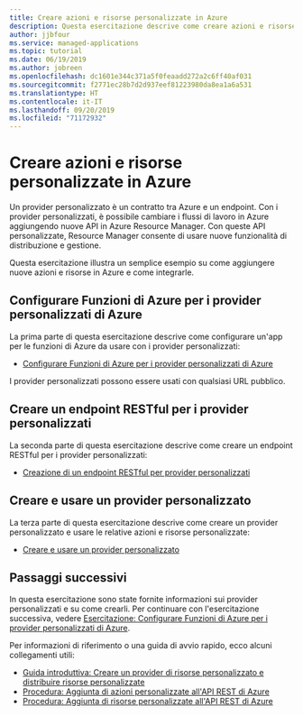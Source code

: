 ```yaml
---
title: Creare azioni e risorse personalizzate in Azure
description: Questa esercitazione descrive come creare azioni e risorse personalizzate in Azure Resource Manager. Illustra anche l'interoperabilità dei flussi di lavoro personalizzati con i modelli di Azure Resource Manager, l'interfaccia della riga di comando di Azure, Criteri di Azure e Log attività di Azure.
author: jjbfour
ms.service: managed-applications
ms.topic: tutorial
ms.date: 06/19/2019
ms.author: jobreen
ms.openlocfilehash: dc1601e344c371a5f0feaadd272a2c6ff40af031
ms.sourcegitcommit: f2771ec28b7d2d937eef81223980da8ea1a6a531
ms.translationtype: HT
ms.contentlocale: it-IT
ms.lasthandoff: 09/20/2019
ms.locfileid: "71172932"
---
```

# <a name="create-custom-actions-and-resources-in-azure"></a>Creare azioni e risorse personalizzate in Azure

Un provider personalizzato è un contratto tra Azure e un endpoint. Con i provider personalizzati, è possibile cambiare i flussi di lavoro in Azure aggiungendo nuove API in Azure Resource Manager. Con queste API personalizzate, Resource Manager consente di usare nuove funzionalità di distribuzione e gestione.

Questa esercitazione illustra un semplice esempio su come aggiungere nuove azioni e risorse in Azure e come integrarle.

## <a name="set-up-azure-functions-for-azure-custom-providers"></a>Configurare Funzioni di Azure per i provider personalizzati di Azure

La prima parte di questa esercitazione descrive come configurare un'app per le funzioni di Azure da usare con i provider personalizzati:

- [Configurare Funzioni di Azure per i provider personalizzati di Azure](./tutorial-custom-providers-function-setup.md)

I provider personalizzati possono essere usati con qualsiasi URL pubblico.

## <a name="author-a-restful-endpoint-for-custom-providers"></a>Creare un endpoint RESTful per i provider personalizzati

La seconda parte di questa esercitazione descrive come creare un endpoint RESTful per i provider personalizzati:

- [Creazione di un endpoint RESTful per provider personalizzati](./tutorial-custom-providers-function-authoring.md)

## <a name="create-and-use-a-custom-provider"></a>Creare e usare un provider personalizzato

La terza parte di questa esercitazione descrive come creare un provider personalizzato e usare le relative azioni e risorse personalizzate:

- [Creare e usare un provider personalizzato](./tutorial-custom-providers-create.md)

## <a name="next-steps"></a>Passaggi successivi

In questa esercitazione sono state fornite informazioni sui provider personalizzati e su come crearli. Per continuare con l'esercitazione successiva, vedere [Esercitazione: Configurare Funzioni di Azure per i provider personalizzati di Azure](./tutorial-custom-providers-function-setup.md).

Per informazioni di riferimento o una guida di avvio rapido, ecco alcuni collegamenti utili:

- [Guida introduttiva: Creare un provider di risorse personalizzato e distribuire risorse personalizzate](./create-custom-provider.md)
- [Procedura: Aggiunta di azioni personalizzate all'API REST di Azure](./custom-providers-action-endpoint-how-to.md)
- [Procedura: Aggiunta di risorse personalizzate all'API REST di Azure](./custom-providers-resources-endpoint-how-to.md)
